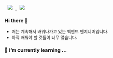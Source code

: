 <a href="https://www.instagram.com/rh_plus_sc/">
    <img 
        src="http://img.shields.io/badge/-Instagram-black?style=flat&logo=Instagram&link=https://www.instagram.com/rh_plus_sc/"
        style="height : auto; margin-left : 10px; margin-right : 10px;"/>
</a>
<a href="https://www.naver.com/duafojgs/">
    <img 
        src="https://img.shields.io/badge/%F0%9F%93%A7-duafogjs%40naver.com-yellowgreen"
        style="height : auto; margin-left : 10px; margin-right : 10px;"/>
</a>

### Hi there 👋
- 저는 계속해서 배워나가고 있는 백엔드 엔지니어입니다.
- 아직 배워야 할 것들이 너무 많습니다.


### 🌱 I’m currently learning ...



<!--
**heon98/heon98** is a ✨ _special_ ✨ repository because its `README.md` (this file) appears on your GitHub profile.

Here are some ideas to get you started:

- 🌱 I’m currently learning ...

- 👯 I’m looking to collaborate on ...
- 🤔 I’m looking for help with ...
- 💬 Ask me about ...
- 📫 How to reach me: ...
- 😄 Pronouns: ...
- ⚡ Fun fact: ...
-->
